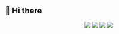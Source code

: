 ## 🙋 Hi there
<div align="center">
<a href="https://siyuanblog.cn/"><img src="https://img.shields.io/badge/Website-%E4%B8%AA%E4%BA%BA%E5%8D%9A%E5%AE%A2-blue?style=for-the-badge&logo=Internet%20Explorer"/></a>
<img src="https://img.shields.io/badge/Current%20Work-%E7%A7%91%E7%A0%94%E7%8B%97-red?style=for-the-badge&logo=GitBook&logoColor=white"/>
<img src="https://img.shields.io/badge/Specialty-%E5%90%8E%E7%AB%AF-blue?style=for-the-badge&logo=C%2B%2B&logoColor=white"/>
<a href="mailto:475694569@qq.com"><img src="https://img.shields.io/badge/Contact%20me-%E9%82%AE%E7%AE%B1-yellow?style=for-the-badge&logo=Mail.Ru"/></a>
</div>

<!--
**Syan-Lin/Syan-Lin** is a ✨ _special_ ✨ repository because its `README.md` (this file) appears on your GitHub profile.

![Metrics](https://metrics.lecoq.io/Syan-Lin?template=classic&base.indepth=false&base.hireable=false&config.timezone=Asia%2FShanghai)

Here are some ideas to get you started:

- 🔭 I’m currently working on ...
- 🌱 I’m currently learning ...
- 👯 I’m looking to collaborate on ...
- 🤔 I’m looking for help with ...
- 💬 Ask me about ...
- 📫 How to reach me: ...
- 😄 Pronouns: ...
- ⚡ Fun fact: ...
-->
